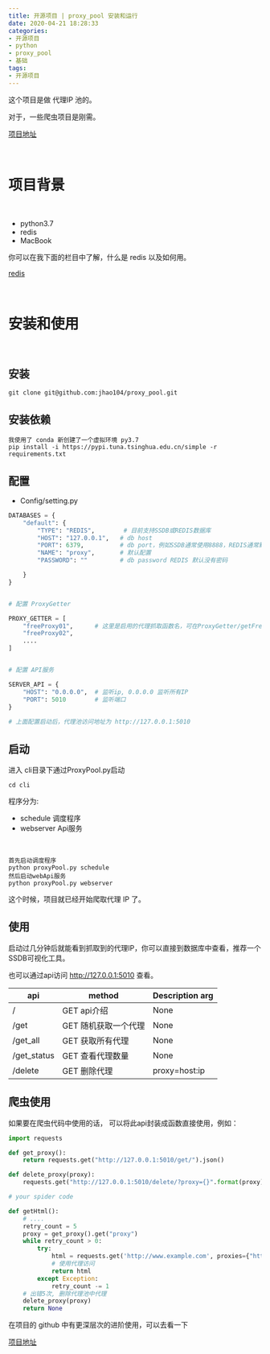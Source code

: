```yaml
---
title: 开源项目 | proxy_pool 安装和运行
date: 2020-04-21 18:28:33
categories:
- 开源项目
- python
- proxy_pool
- 基础
tags:
- 开源项目
---
```

这个项目是做 代理IP 池的。

对于，一些爬虫项目是刚需。

[项目地址](https://github.com/jhao104/proxy_pool)

<!-- more -->

<br/>

# 项目背景

<br/>

- python3.7
- redis
- MacBook

你可以在我下面的栏目中了解，什么是 redis 以及如何用。

[redis](https://benpaodewoniu.github.io/categories/redis/)

<br/>

# 安装和使用

<br/>

## 安装

	git clone git@github.com:jhao104/proxy_pool.git

## 安装依赖

	我使用了 conda 新创建了一个虚拟环境 py3.7
	pip install -i https://pypi.tuna.tsinghua.edu.cn/simple -r requirements.txt

## 配置

- Config/setting.py

```python
DATABASES = {
    "default": {
        "TYPE": "REDIS",        # 目前支持SSDB或REDIS数据库
        "HOST": "127.0.0.1",   # db host
        "PORT": 6379,          # db port，例如SSDB通常使用8888，REDIS通常默认使用6379
        "NAME": "proxy",       # 默认配置
        "PASSWORD": ""         # db password REDIS 默认没有密码

    }
}


# 配置 ProxyGetter

PROXY_GETTER = [
    "freeProxy01",      # 这里是启用的代理抓取函数名，可在ProxyGetter/getFreeProxy.py 扩展
    "freeProxy02",
    ....
]


# 配置 API服务

SERVER_API = {
    "HOST": "0.0.0.0",  # 监听ip, 0.0.0.0 监听所有IP
    "PORT": 5010        # 监听端口
}
       
# 上面配置启动后，代理池访问地址为 http://127.0.0.1:5010
```

## 启动

进入 cli目录下通过ProxyPool.py启动

	cd cli

程序分为: 

- schedule 调度程序
- webserver Api服务

<br/>

	首先启动调度程序
	python proxyPool.py schedule
	然后启动webApi服务
	python proxyPool.py webserver

这个时候，项目就已经开始爬取代理 IP 了。

## 使用

启动过几分钟后就能看到抓取到的代理IP，你可以直接到数据库中查看，推荐一个SSDB可视化工具。

也可以通过api访问 http://127.0.0.1:5010 查看。

|api|	method|	Description	arg|
|---|---|---|
|/|	GET	api介绍|	None|
|/get|	GET	随机获取一个代理|	None|
|/get_all|	GET	获取所有代理|	None|
|/get_status|	GET	查看代理数量|	None|
/delete|	GET	删除代理|	proxy=host:ip|

## 爬虫使用

如果要在爬虫代码中使用的话， 可以将此api封装成函数直接使用，例如：

```python
import requests

def get_proxy():
    return requests.get("http://127.0.0.1:5010/get/").json()

def delete_proxy(proxy):
    requests.get("http://127.0.0.1:5010/delete/?proxy={}".format(proxy))

# your spider code

def getHtml():
    # ....
    retry_count = 5
    proxy = get_proxy().get("proxy")
    while retry_count > 0:
        try:
            html = requests.get('http://www.example.com', proxies={"http": "http://{}".format(proxy)})
            # 使用代理访问
            return html
        except Exception:
            retry_count -= 1
    # 出错5次, 删除代理池中代理
    delete_proxy(proxy)
    return None
```

在项目的 github 中有更深层次的进阶使用，可以去看一下

[项目地址](https://github.com/jhao104/proxy_pool)
